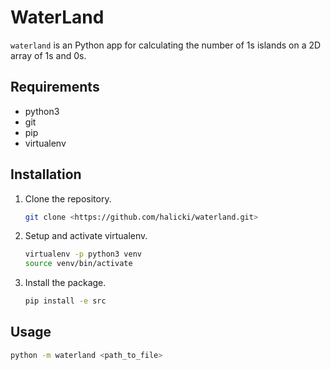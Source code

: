 # WaterLand

`waterland` is an Python app for calculating the number of 1s islands on a 2D array of 1s and 0s.

## Requirements

- python3
- git
- pip
- virtualenv

## Installation

1. Clone the repository.

    ```bash
    git clone <https://github.com/halicki/waterland.git>
    ```

1. Setup and activate virtualenv.

    ```bash
    virtualenv -p python3 venv
    source venv/bin/activate
    ```

1. Install the package.

    ```bash
    pip install -e src
    ```

## Usage

```bash
python -m waterland <path_to_file>
```

